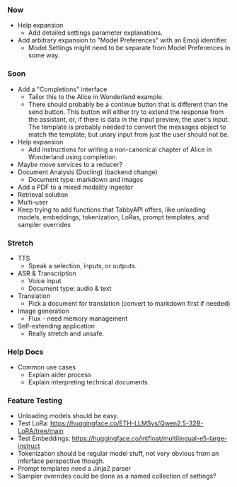 ### Now
* Help expansion
    * Add detailed settings parameter explanations.
* Add arbitrary expansion to "Model Preferences" with an Emoji identifier.
    * Model Settings might need to be separate from Model Preferences in some way.

### Soon
* Add a "Completions" interface
    * Tailor this to the Alice in Wonderland example.
    * There should probably be a continue button that is different than the send button. This button will either try to extend the response from the assistant, or, if there is data in the input preview, the user's input. The template is probably needed to convert the messages object to match the template, but unary input from just the user should not be.  
* Help expansion
    * Add instructions for writing a non-canonical chapter of Alice in Wonderland using completion.
* Maybe move services to a reducer?
* Document Analysis (Docling) (backend change)
    * Document type: markdown and images
* Add a PDF to a mixed modality ingestor
* Retrieval solution
* Multi-user
* Keep trying to add functions that TabbyAPI offers, like unloading models, embeddings, tokenization, LoRas, prompt templates, and sampler overrides

### Stretch
* TTS
    * Speak a selection, inputs, or outputs.
* ASR & Transcription
    * Voice input
    * Document type: audio & text
* Translation
    * Pick a document for translation (convert to markdown first if needed)
* Image generation
    * Flux - need memory management
* Self-extending application
    * Really stretch and unsafe.

### Help Docs
* Common use cases
    * Explain aider process
    * Explain interpreting technical documents

### Feature Testing
* Unloading models should be easy.
* Test LoRa: https://huggingface.co/ETH-LLMSys/Qwen2.5-32B-LoRA/tree/main
* Test Embeddings: https://huggingface.co/intfloat/multilingual-e5-large-instruct
* Tokenization should be regular model stuff, not very obvious from an inferface perspective though.
* Prompt templates need a Jinja2 parser
* Sampler overrides could be done as a named collection of settings?